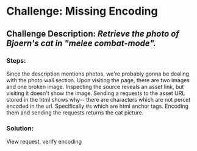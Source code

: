 # Challenge: Missing Encoding
## Challenge Description: *Retrieve the photo of Bjoern's cat in "melee combat-mode".*

### Steps: 
Since the description mentions photos, we're probably gonna be dealing with the photo wall section.
Upon visiting the page, there are two images and one broken image. Inspecting the source reveals an asset link, but visiting it doesn't show the image. Sending a requests to the asset URL stored in the html shows why-- there are characters which are not percet encoded in the url. Specifically #s which are html anchor tags. Encoding them and sending the requests returns the cat picture.

### Solution:
View request, verify encoding
